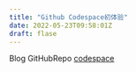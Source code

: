 ```yaml
---
title: "Github Codespace初体验"
date: 2022-05-23T09:58:01Z
draft: flase
---
```



Blog GitHubRepo [codespace](https://ichyycc-ichyycc-github-io-76vwjjj4cxg4p.github.dev/)


